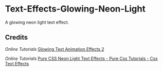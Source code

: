 # Text-Effects-Glowing-Neon-Light

A glowing neon light text effect.

## Credits

_Online Tutorials_ [Glowing Text Animation Effects 2](https://youtu.be/1B3FgFXn274)

_Online Tutorials_ [Pure CSS Neon Light Text Effects - Pure Css Tutorials - Css Text Effects](https://youtu.be/0ltdZ8CrqG8)
